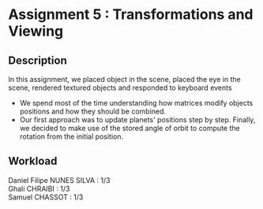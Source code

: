 # Assignment 5 : Transformations and Viewing

## Description
In this assignment, we placed object in the scene, placed the eye in the scene, rendered textured objects and responded to keyboard events

- We spend most of the time understanding how matrices modify objects positions and how they should be combined.
- Our first approach was to update planets' positions step by step. Finally, we decided to make use of the stored angle of orbit to compute the rotation from the initial position.

## Workload
Daniel Filipe NUNES SILVA : 1/3  
Ghali CHRAIBI : 1/3  
Samuel CHASSOT : 1/3
